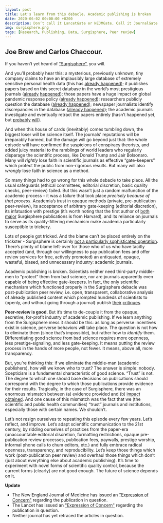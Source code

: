 ```yaml
---
layout: post
title: Let's learn from this debacle. Academic publishing is broken
date: 2020-06-02 00:00:00 +0200
description: Don’t call it LancetGate or NEJMGate. Call it JournalGate. Academic publishing is broken.
img: surgisphere.png
tags: [Research, Publishing, Data, Surgisphere, Peer review]
---
```



## Joe Brew and Carlos Chaccour.



If you haven’t yet heard of [“Surgisphere”](https://surgisphere.com/), you will.

And you’ll probably hear this: a mysterious, previously unknown, tiny company claims to have an implausibly large database of extremely sensitive personal health data (this has [already happened](https://www.youtube.com/watch?v=ZVoYZXPUS7w&feature=youtu.be&t=66)); it publishes papers based on this secret database in the world’s most prestigious journals ([already](https://www.thelancet.com/journals/lancet/article/PIIS0140-6736(20)31180-6/fulltext) [happened](https://www.nejm.org/doi/full/10.1056/NEJMoa2007621)); those papers have a huge impact on global pandemic response policy ([already happened](https://www.npr.org/sections/coronavirus-live-updates/2020/05/25/861913688/who-halts-hydroxychloroquine-trial-over-safety-concerns)); researchers publicly question the database ([already happened](https://www.nytimes.com/reuters/2020/05/25/world/asia/25reuters-health-coronavirus-who-hydroxychloroquine.html)); newspaper journalists identify discrepancies in the database ([already happened](https://www.theguardian.com/science/2020/may/28/questions-raised-over-hydroxychloroquine-study-which-caused-who-to-halt-trials-for-covid-19)); the academic journals investigate and eventually retract the papers entirely (hasn’t happened yet, but [probably](https://www.nejm.org/doi/full/10.1056/NEJMe2020822?query=featured_home) [will](https://www.thelancet.com/lancet/article/s0140673620312903)).

And when this house of cards (inevitably) comes tumbling down, the biggest loser will be science itself. The journals’ reputations will be irreparably harmed, but the damage will go beyond just that: the whole episode will have confirmed the suspicions of conspiracy theorists, and added juicy material to the ramblings of world leaders who regularly disparage the scientific process, like Donald Trump and Jair Bolsonaro. Many will _rightly_ lose faith in scientific journals as effective “gate-keepers” which protect the public from non-rigorous results. But many will also _wrongly_ lose faith in science as a method.

So many things had to go wrong for this whole debacle to take place. All the usual safeguards (ethical committees, editorial discretion, basic quality checks, peer-review) failed. But this wasn’t just a random malfunction of the academic process - it was a failure that took place _precisely because of that process_. Academia’s trust in opaque methods (private, pre-publication peer-review), its acceptance of arbitrary gate-keeping (editorial discretion), its infatuation with prestige (it’s worth noting that the first author of [both](https://www.thelancet.com/journals/lancet/article/PIIS0140-6736(20)31180-6/fulltext) [major](https://www.nejm.org/doi/full/10.1056/NEJMoa2007621) Surgisphere publications is from Harvard), and its reliance on journals to serve as its quality-filtering mechanism make academia particularly susceptible to trickery.

Lots of people got tricked. And the blame can’t be placed entirely on the trickster - Surgisphere is certainly [not a particularly sophisticated operation](http://freerangestats.info/blog/2020/05/30/implausible-health-data-firm). There’s plenty of blame left-over for those who of us who have tacitly accepted (and, through our willingness to pay publication fees and offer review services for free, actively promoted) an antiquated, opaque, wasteful, biased, and unnecessary industry: academic journals.

Academic publishing is broken. Scientists neither need third-party middle-men to “protect” them from bad science, nor are journals apparently even capable of being effective gate-keepers. In fact, the only scientific mechanism which functioned properly in the Surgisphere debacle was post-publication peer review, i.e. open, transparent, collaborative analysis of already published content which prompted hundreds of scientists to (openly, and without going through a journal) publish [their](https://zenodo.org/record/3864691#.XtbDX_Izbwp) [critiques](https://zenodo.org/record/3873178#.XtbDdPIzbwo).



**Peer-review is good**. But it’s time to de-couple it from the opaque, secretive, for-profit industry of academic publishing. If we learn anything from the Surgisphere mess it should be this: as long as perverse incentives exist in science, perverse behaviors will take place. The question is not how to eliminate them (since that’s impossible), but rather how to _identify_ them. Differentiating good science from bad science requires more openness, less prestige-signaling, and less gate-keeping. It means putting the review process in the hands of more people, not fewer. It means, above all, more transparency.

But, you’re thinking this: if we eliminate the middle-man (academic publishers), how will we know who to trust? The answer is simple: nobody. Scepticism is a fundamental characteristic of good science. “Trust” is not. The degree to which one should base decisions on publications should correspond with the degree to which those publications provide evidence for their results. Tragically, in the case of Surgisphere, there was an enormous mismatch between (a) evidence provided and (b) [impact obtained](https://www.bbc.com/news/health-52799120). And one cause of this mismatch was the fact that we (the scientific and public health communities) “trust” journals and institutions, especially those with certain names. We shouldn’t.

Let’s not resign ourselves to repeating this episode every few years. Let’s reflect, and improve. Let’s adapt scientific communication to the 21st century, by ridding ourselves of practices from the paper-era (unaccountable editorial discretion, formatting restrictions, opaque pre-publication review processes, publication fees, paywalls, prestige worship, informal phone calls to chum editors, etc.) and fully embrace radical openness, transparency, and reproducibility. Let’s keep those things which work (post-publication peer review) and overhaul those things which don’t (just about everything else about academic publishing). It’s time to experiment with novel forms of scientific quality control, because the current forms (clearly) are not good enough. The future of science depends on it.

**Update**

- The New England Journal of Medicine has issued an ["Expression of Concern"](https://www.nejm.org/doi/full/10.1056/NEJMe2020822) regarding the publication in question.
- The Lancet has issued an ["Expression of Concern"](https://www.thelancet.com/lancet/article/s0140673620312903) regarding the publication in question.
- Neither journal has yet retraced the articles in question.
